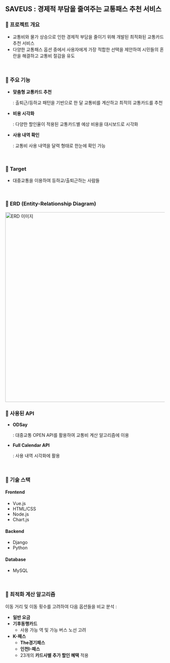 ## SAVEUS : 경제적 부담을 줄여주는 교통패스 추천 서비스

### 📌 프로젝트 개요

- 교통비와 물가 상승으로 인한 경제적 부담을 줄이기 위해 개발된 최적화된 교통카드 추천 서비스 
- 다양한 교통패스 옵션 중에서 사용자에게 가장 적합한 선택을 제안하여 시민들의 혼란을 해결하고 교통비 절감을 유도
<br>

### 📌 주요 기능

- **맞춤형 교통카드 추천**
  
  : 출퇴근/등하교 패턴을 기반으로 한 달 교통비를 계산하고 최적의 교통카드를 추천
- **비용 시각화**

  : 다양한 할인율이 적용된 교통카드별 예상 비용을 대시보드로 시각화
- **사용 내역 확인**

  : 교통비 사용 내역을 달력 형태로 한눈에 확인 가능
<br>
  
### 📌 Target

- 대중교통을 이용하여 등하교/출퇴근하는 사람들
<br>

### 📌 ERD (Entity-Relationship Diagram)

<img src="image/erd.png" width="600" alt="ERD 이미지">
<br>

### 📌 사용된 API

- **ODSay**
  
  : 대중교통 OPEN API를 활용하여 교통비 계산 알고리즘에 이용
- **Full Calendar API**

  : 사용 내역 시각화에 활용
<br>

### 📌 기술 스택

#### Frontend
- Vue.js
- HTML/CSS
- Node.js
- Chart.js

#### Backend
- Django
- Python

#### Database
- MySQL
<br>

### 📌 최적화 계산 알고리즘

이동 거리 및 이동 횟수를 고려하여 다음 옵션들을 비교 분석 :

- **일반 요금**
- **기후동행카드**
  - 사용 가능 역 및 가능 버스 노선 고려
- **K-패스**
  - **The경기패스**
  - **인천I-패스**
  - 23개의 **카드사별 추가 할인 혜택** 적용
<br>

